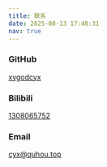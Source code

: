 ```yaml
---
title: 联系
date: 2025-08-13 17:48:31
nav: true
---
```

### GitHub
[xygodcyx](https://github.com/xygodcyx)

### Bilibili
[1308065752](https://space.bilibili.com/1308065752)

### Email
cyx@quhou.top



